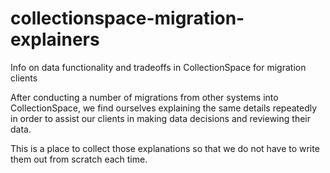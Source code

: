 # collectionspace-migration-explainers
Info on data functionality and tradeoffs in CollectionSpace for migration clients

After conducting a number of migrations from other systems into CollectionSpace, we find ourselves explaining the same details repeatedly in order to assist our clients in making data decisions and reviewing their data. 

This is a place to collect those explanations so that we do not have to write them out from scratch each time.
